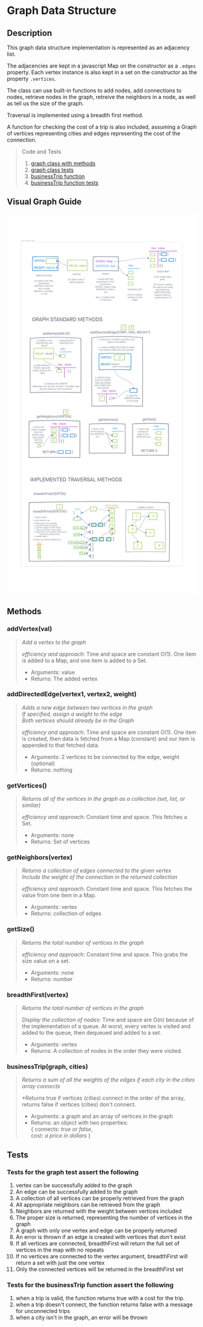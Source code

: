 # Graph Data Structure

## Description

This graph data structure implementation is represented as an adjacency list.  

The adjacencies are kept in a javascript Map on the constructor as a `.edges` property.  Each vertex instance is also kept in a set on the constructor as the property `.vertices`.  

The class can use built-in functions to add nodes, add connections to nodes, retrieve nodes in the graph, retreive the neighbors in a node, as well as tell us the size of the graph.

Traversal is implemented using a breadth first method.

A function for checking the cost of a trip is also included, assuming a Graph of vertices representing cities and edges representing the cost of the connection.

>Code and Tests
>
> 1. [graph class with methods](./graph.js)
> 2. [graph class tests](./__tests__/graph.test.js)  
> 3. [businessTrip function](./businessTrip.js)  
> 4. [businessTrip function tests](./__tests__/businessTrip.test.js)  

## Visual Graph Guide

![Visual Graph Guide](./img/graphGuide.png)

## Methods

### **addVertex(val)**

> *Add a vertex to the graph*
>
> *efficiency and approach*: Time and space are constant O(1).  One item is added to a Map, and one item is added to a Set.
>
> - Arguments: value
> - Returns: The added vertex

### **addDirectedEdge(vertex1, vertex2, weight)**

> *Adds a new edge between two vertices in the graph*  
> *If specified, assign a weight to the edge*  
> *Both vertices should already be in the Graph*
>
> *efficiency and approach*: Time and space are constant O(1).  One item is created, then data is fetched from a Map (constant) and our item is appended to that fetched data.
>
> - Arguments: 2 vertices to be connected by the edge, weight (optional)
> - Returns: nothing

### **getVertices()**

> *Returns all of the vertices in the graph as a collection (set, list, or similar)*
>
> *efficiency and approach*: Constant time and space.  This fetches a Set.
>
> - Arguments: none
> - Returns: Set of vertices

### **getNeighbors(vertex)**

> *Returns a collection of edges connected to the given vertex*  
> *Include the weight of the connection in the returned collection*
>
> *efficiency and approach*: Constant time and space.  This fetches the value from one item in a Map.
>
> - Arguments: vertex
> - Returns: collection of edges

### **getSize()**

> *Returns the total number of vertices in the graph*
>
> *efficiency and approach*: Constant time and space.  This grabs the size value on a set.
>
> - Arguments: none
> - Returns: number

### **breadthFirst(vertex)**

> *Returns the total number of vertices in the graph*
>
> *Display the collection of nodes*: Time and space are O(n) because of the implementation of a queue.  At worst, every vertex is visited and added to the queue, then dequeued and added to a set.
>
> - Arguments: vertex
> - Returns: A collection of nodes in the order they were visited.

### **businessTrip(graph, cities)**

> *Returns a sum of all the weights of the edges if each city in the cities array connects*
>
> *Returns true if vertices (cities) connect in the order of the array, returns false if vertices (cities) don't connect.
>
> - Arguments: a graph and an array of vertices in the graph
> - Returns: an object with two properties:  
> { connects: *true or false*,  
>  cost: *a price in dollars* }  


## Tests

### Tests for the graph test assert the following

1. vertex can be successfully added to the graph
2. An edge can be successfully added to the graph
3. A collection of all vertices can be properly retrieved from the graph
4. All appropriate neighbors can be retrieved from the graph
5. Neighbors are returned with the weight between vertices included
6. The proper size is returned, representing the number of vertices in the graph
7. A graph with only one vertex and edge can be properly returned
8. An error is thrown if an edge is created with vertices that don't exist
9. If all vertices are connected, breadthFirst will return the full set of vertices in the map with no repeats
10. If no vertices are connected to the vertex argument, breadthFirst will return a set with just the one vertex
11. Only the connected vertices will be returned in the breadthFirst set

### Tests for the businessTrip function assert the following

1. when a trip is valid, the function returns true with a cost for the trip.
2. when a trip doesn't connect, the function returns false with a message for unconnected trips
3. when a city isn't in the graph, an error will be thrown
